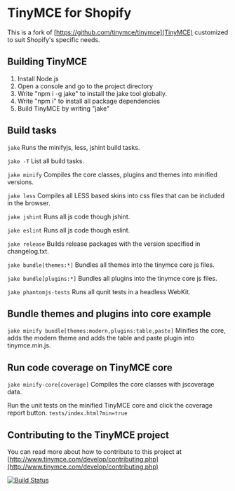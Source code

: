 TinyMCE for Shopify 
==========================================
This is a fork of [https://github.com/tinymce/tinymce](TinyMCE) customized to suit Shopify's specific needs. 

Building TinyMCE
-----------------
1. Install Node.js
2. Open a console and go to the project directory
3. Write "npm i -g jake" to install the jake tool globally.
4. Write "npm i" to install all package dependencies
4. Build TinyMCE by writing "jake"

Build tasks
------------
`jake`
Runs the minifyjs, less, jshint build tasks.

`jake -T`
List all build tasks.

`jake minify`
Compiles the core classes, plugins and themes into minified versions.

`jake less`
Compiles all LESS based skins into css files that can be included in the browser.

`jake jshint`
Runs all js code though jshint.

`jake eslint`
Runs all js code though eslint.

`jake release`
Builds release packages with the version specified in changelog.txt.

`jake bundle[themes:*]`
Bundles all themes into the tinymce core js files.

`jake bundle[plugins:*]`
Bundles all plugins into the tinymce core js files.

`jake phantomjs-tests`
Runs all qunit tests in a headless WebKit.

Bundle themes and plugins into core example
-------------------------------------------
`jake minify bundle[themes:modern,plugins:table,paste]`
Minifies the core, adds the modern theme and adds the table and paste plugin into tinymce.min.js.

Run code coverage on TinyMCE core
----------------------------------
`jake minify-core[coverage]`
Compiles the core classes with jscoverage data.

Run the unit tests on the minified TinyMCE core and click the coverage report button.
`tests/index.html?min=true`

Contributing to the TinyMCE project
------------------------------------
You can read more about how to contribute to this project at [http://www.tinymce.com/develop/contributing.php](http://www.tinymce.com/develop/contributing.php)

[![Build Status](https://travis-ci.org/tinymce/tinymce.png?branch=master)](https://travis-ci.org/tinymce/tinymce)
